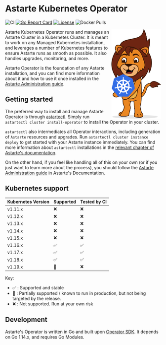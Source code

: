 # Astarte Kubernetes Operator

![CI](https://github.com/astarte-platform/astarte-kubernetes-operator/workflows/Operator%20e2e%20tests/badge.svg?branch=release-0.11)
[![Go Report Card](https://goreportcard.com/badge/github.com/astarte-platform/astarte-kubernetes-operator)](https://goreportcard.com/report/github.com/astarte-platform/astarte-kubernetes-operator)
[![License](http://img.shields.io/:license-apache-blue.svg)](http://www.apache.org/licenses/LICENSE-2.0.html)
![Docker Pulls](https://img.shields.io/docker/pulls/astarte/astarte-kubernetes-operator)

<img src="mascotte.svg" align="right" width="160px" />
Astarte Kubernetes Operator runs and manages an Astarte Cluster in a Kubernetes Cluster. It is meant to
work on any Managed Kubernetes installation, and leverages a number of Kubernetes features to ensure
Astarte runs as smooth as possible. It also handles upgrades, monitoring, and more.

Astarte Operator is the foundation of any Astarte installation, and you can find more information about it
and how to use it once installed in the
[Astarte Administration guide](https://docs.astarte-platform.org/0.11/001-intro_administrator.html).

## Getting started

The preferred way to install and manage Astarte Operator is through [astartectl](https://github.com/astarte-platform/astartectl).
Simply run `astartectl cluster install-operator` to install the Operator in your cluster.

`astartectl` also intermediates all Operator interactions, including generation of `Astarte` resources and upgrades.
Run `astartectl cluster instance deploy` to get started with your Astarte instance immediately.
You can find more information about `astartectl` installations in the
[relevant chapter of Astarte's documentation](https://docs.astarte-platform.org/latest/060-setup_cluster.html#using-astartectl).

On the other hand, if you feel like handling all of this on your own (or if you just want to learn more about the process),
you should follow the [Astarte Administration guide](https://docs.astarte-platform.org/0.11/001-intro_administrator.html)
in Astarte's Documentation.

## Kubernetes support

| Kubernetes Version | Supported | Tested by CI |
| --- | --- | --- |
| v1.11.x  | :x: | :x: |
| v1.12.x  | :x: | :x: |
| v1.13.x  | :x: | :x: |
| v1.14.x  | :x: | :x: |
| v1.15.x  | :x: | :x: |
| v1.16.x  | :white_check_mark: | :white_check_mark: |
| v1.17.x  | :white_check_mark: | :white_check_mark: |
| v1.18.x  | :white_check_mark: | :white_check_mark: |
| v1.19.x  | :large_orange_diamond: | :x: |

Key:

* :white_check_mark: : Supported and stable
* :large_orange_diamond: : Partially supported / known to run in production, but not being targeted by the release.
* :x: : Not supported. Run at your own risk

## Development

Astarte's Operator is written in Go and built upon [Operator SDK](https://github.com/operator-framework/operator-sdk).
It depends on Go 1.14.x, and requires Go Modules.
